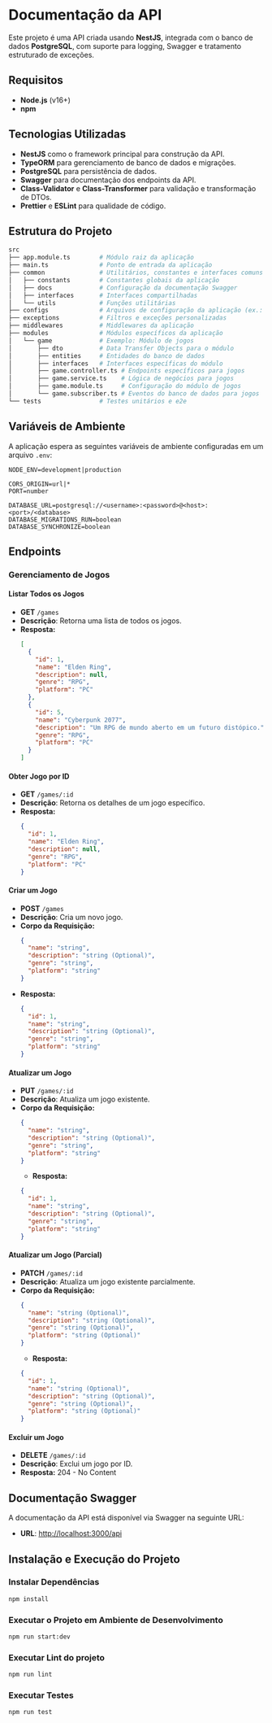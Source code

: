 # Documentação da API

Este projeto é uma API criada usando **NestJS**, integrada com o banco de dados **PostgreSQL**, com suporte para logging, Swagger e tratamento estruturado de exceções.

## Requisitos

- **Node.js** (v16+)
- **npm**

## Tecnologias Utilizadas

- **NestJS** como o framework principal para construção da API.
- **TypeORM** para gerenciamento de banco de dados e migrações.
- **PostgreSQL** para persistência de dados.
- **Swagger** para documentação dos endpoints da API.
- **Class-Validator** e **Class-Transformer** para validação e transformação de DTOs.
- **Prettier** e **ESLint** para qualidade de código.

## Estrutura do Projeto

```bash
src
├── app.module.ts        # Módulo raiz da aplicação
├── main.ts              # Ponto de entrada da aplicação
├── common               # Utilitários, constantes e interfaces comuns
│   ├── constants        # Constantes globais da aplicação
│   ├── docs             # Configuração da documentação Swagger
│   ├── interfaces       # Interfaces compartilhadas
│   └── utils            # Funções utilitárias
├── configs              # Arquivos de configuração da aplicação (ex.: servidor, banco de dados)
├── exceptions           # Filtros e exceções personalizadas
├── middlewares          # Middlewares da aplicação
├── modules              # Módulos específicos da aplicação
│   └── game             # Exemplo: Módulo de jogos
│       ├── dto          # Data Transfer Objects para o módulo
│       ├── entities     # Entidades do banco de dados
│       ├── interfaces   # Interfaces específicas do módulo
│       ├── game.controller.ts # Endpoints específicos para jogos
│       ├── game.service.ts    # Lógica de negócios para jogos
│       ├── game.module.ts     # Configuração do módulo de jogos
│       └── game.subscriber.ts # Eventos do banco de dados para jogos
└── tests                # Testes unitários e e2e
```

## Variáveis de Ambiente

A aplicação espera as seguintes variáveis de ambiente configuradas em um arquivo `.env`:

```env
NODE_ENV=development|production

CORS_ORIGIN=url|*
PORT=number

DATABASE_URL=postgresql://<username>:<password>@<host>:<port>/<database>
DATABASE_MIGRATIONS_RUN=boolean
DATABASE_SYNCHRONIZE=boolean
```

## Endpoints

### Gerenciamento de Jogos

#### Listar Todos os Jogos
- **GET** `/games`
- **Descrição**: Retorna uma lista de todos os jogos.
- **Resposta:**
  ```json
  [
    {
      "id": 1,
      "name": "Elden Ring",
      "description": null,
      "genre": "RPG",
      "platform": "PC"
    },
    {
      "id": 5,
      "name": "Cyberpunk 2077",
      "description": "Um RPG de mundo aberto em um futuro distópico.",
      "genre": "RPG",
      "platform": "PC"
    }
  ]
  ```

#### Obter Jogo por ID
- **GET** `/games/:id`
- **Descrição**: Retorna os detalhes de um jogo específico.
- **Resposta:**
  ```json
  {
    "id": 1,
    "name": "Elden Ring",
    "description": null,
    "genre": "RPG",
    "platform": "PC"
  }
  ```

#### Criar um Jogo
- **POST** `/games`
- **Descrição**: Cria um novo jogo.
- **Corpo da Requisição:**
  ```json
  {
    "name": "string",
    "description": "string (Optional)",
    "genre": "string",
    "platform": "string"
  }
  ```
- **Resposta:**
  ```json
  {
    "id": 1,
    "name": "string",
    "description": "string (Optional)",
    "genre": "string",
    "platform": "string"
  }
  ```

#### Atualizar um Jogo
- **PUT** `/games/:id`
- **Descrição**: Atualiza um jogo existente.
- **Corpo da Requisição:**
  ```json
  {
    "name": "string",
    "description": "string (Optional)",
    "genre": "string",
    "platform": "string"
  }
  ```
  - **Resposta:**
  ```json
  {
    "id": 1,
    "name": "string",
    "description": "string (Optional)",
    "genre": "string",
    "platform": "string"
  }
  ```
  
#### Atualizar um Jogo (Parcial)
- **PATCH** `/games/:id`
- **Descrição**: Atualiza um jogo existente parcialmente.
- **Corpo da Requisição:**
  ```json
  {
    "name": "string (Optional)",
    "description": "string (Optional)",
    "genre": "string (Optional)",
    "platform": "string (Optional)"
  }
  ```
  - **Resposta:**
  ```json
  {
    "id": 1,
    "name": "string (Optional)",
    "description": "string (Optional)",
    "genre": "string (Optional)",
    "platform": "string (Optional)"
  }
  ```

#### Excluir um Jogo
- **DELETE** `/games/:id`
- **Descrição**: Exclui um jogo por ID.
- **Resposta:** 204 - No Content

## Documentação Swagger

A documentação da API está disponível via Swagger na seguinte URL:

- **URL**: [http://localhost:3000/api](http://localhost:3000/api)

## Instalação e Execução do Projeto

### Instalar Dependências
```bash
npm install
```

### Executar o Projeto em Ambiente de Desenvolvimento
```bash
npm run start:dev
```

### Executar Lint do projeto
```bash
npm run lint
```

### Executar Testes
```bash
npm run test
```